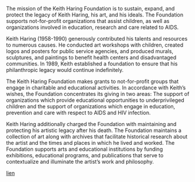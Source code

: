 The mission of the Keith Haring Foundation is to sustain, expand, and protect
the legacy of Keith Haring, his art, and his ideals. The Foundation supports
not-for-profit organizations that assist children, as well as organizations
involved in education, research and care related to AIDS.

Keith Haring (1958-1990) generously contributed his talents and resources to
numerous causes. He conducted art workshops with children, created logos and
posters for public service agencies, and produced murals, sculptures, and
paintings to benefit health centers and disadvantaged communities. In 1989,
Keith established a foundation to ensure that his philanthropic legacy would
continue indefinitely.

The Keith Haring Foundation makes grants to not-for-profit groups that engage in
charitable and educational activities. In accordance with Keith’s wishes, the
Foundation concentrates its giving in two areas: The support of organizations
which provide educational opportunities to underprivileged children and the
support of organizations which engage in education, prevention and care with
respect to AIDS and HIV infection.

Keith Haring additionally charged the Foundation with maintaining and protecting
his artistic legacy after his death. The Foundation maintains a collection of
art along with archives that facilitate historical research about the artist and
the times and places in which he lived and worked. The Foundation supports arts
and educational institutions by funding exhibitions, educational programs, and
publications that serve to contextualize and illuminate the artist’s work and
philosophy.

[lien](https://ssl.viaimage.viafrance.com/img/img-350x350/3/5/2/35249_350x350.jpg)
